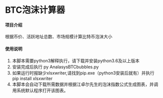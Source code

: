# BTC泡沫计算器

#### 项目介绍
根据币价、活跃地址总数、市场规模计算比特币泡沫大小


#### 使用说明

1. 本脚本需要python3解释执行，请下载并安装python3.6及以上版本
2. 安装完成后执行 py AnalasysBTCbubbles.py
3. 如果运行时报缺少xlsxwriter,请找到pip.exe（python3安装后就有）并执行 pip install xlsxwriter
4. 本脚本会自动下载所需数据并根据江卓尔先生的泡沫指数公式生成图表，并调用系统默认程序打开该图表。
